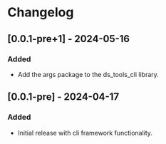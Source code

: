 # Changelog

## [0.0.1-pre+1] - 2024-05-16

### Added
- Add the args package to the ds_tools_cli library.

## [0.0.1-pre] - 2024-04-17

### Added
- Initial release with cli framework functionality.



